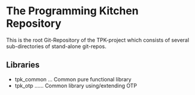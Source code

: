 # The Programming Kitchen Repository

This is the root Git-Repository of the TPK-project which consists of several sub-directories
of stand-alone git-repos.

## Libraries

 - tpk_common ... Common pure functional library
 - tpk_otp ...... Common library using/extending OTP
 

